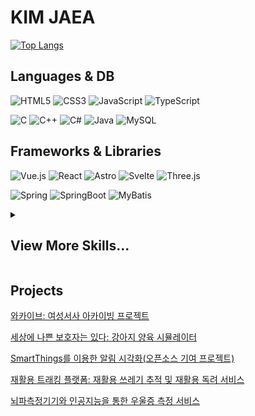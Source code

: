 # KIM JAEA
[![Top Langs](https://github-readme-stats.vercel.app/api/top-langs/?username=KimJaea&layout=compact)](https://github.com/KimJaea/github-readme-stats)
<!--![KimJaea's GitHub stats](https://github-readme-stats.vercel.app/api?username=KimJaea&show_icons=true&theme=ambient_gradient)-->

## Languages & DB
![HTML5](https://img.shields.io/badge/HTML5-E34F26.svg?&style=for-the-badge&logo=HTML5&logoColor=white)
![CSS3](https://img.shields.io/badge/CSS3-1572B6.svg?&style=for-the-badge&logo=CSS3&logoColor=white)
![JavaScript](https://img.shields.io/badge/JavaScript-F7DF1E.svg?&style=for-the-badge&logo=JavaScript&logoColor=white)
![TypeScript](https://img.shields.io/badge/TypeScript-3178C6.svg?&style=for-the-badge&logo=TypeScript&logoColor=white)

![C](https://img.shields.io/badge/C-A8B9CC.svg?&style=for-the-badge&logo=C&logoColor=white)
![C++](https://img.shields.io/badge/C++-00599C.svg?&style=for-the-badge&logo=C%2B%2B&logoColor=white)
![C#](https://img.shields.io/badge/C%23-512BD4.svg?&style=for-the-badge&logo=csharp&logoColor=white)
![Java](https://img.shields.io/badge/Java-007396.svg?&style=for-the-badge&logo=OpenJDK&logoColor=white)
![MySQL](https://img.shields.io/badge/MySQL-4479A1.svg?&style=for-the-badge&logo=MySQL&logoColor=white)
<!--![Python](https://img.shields.io/badge/Python-3776AB.svg?&style=for-the-badge&logo=Python&logoColor=white)-->

## Frameworks & Libraries
![Vue.js](https://img.shields.io/badge/vue.js-4FC08D.svg?&style=for-the-badge&logo=Vue.js&logoColor=white)
![React](https://img.shields.io/badge/React-61DAFB.svg?&style=for-the-badge&logo=React&logoColor=black)
![Astro](https://img.shields.io/badge/Astro-BC52EE.svg?&style=for-the-badge&logo=Astro&logoColor=black)
![Svelte](https://img.shields.io/badge/Svelte-FF3E00.svg?&style=for-the-badge&logo=Svelte&logoColor=black)
![Three.js](https://img.shields.io/badge/Three.js-000000.svg?&style=for-the-badge&logo=threedotjs&logoColor=white)
<!--![Redux](https://img.shields.io/badge/Redux-764ABC.svg?&style=for-the-badge&logo=Redux&logoColor=white)-->

![Spring](https://img.shields.io/badge/spring-6DB33F.svg?&style=for-the-badge&logo=Spring&logoColor=white)
![SpringBoot](https://img.shields.io/badge/spring%20boot-6DB33F.svg?&style=for-the-badge&logo=SpringBoot&logoColor=white)
![MyBatis](https://img.shields.io/badge/mybatis-000000.svg?&style=for-the-badge&logo=MyBatis&logoColor=white)

<details>
  <summary><h2>View More Skills...</h2></summary>
  
## Tools
![Visual Studio Code](https://img.shields.io/badge/Visual%20Studio%20Code-007ACC.svg?style=for-the-badge&logo=visual-studio-Code&logoColor=white)
![Visual Studio](https://img.shields.io/badge/Visual%20Studio-5C2D91.svg?style=for-the-badge&logo=visual-studio&logoColor=white)
![Android Studio](https://img.shields.io/badge/Android%20Studio-3DDC84.svg?style=for-the-badge&logo=Android-studio&logoColor=white)
![Eclipse IDE](https://img.shields.io/badge/Eclipse%20IDE-525C86.svg?style=for-the-badge&logo=Eclipse-IDE&logoColor=white)
![Unity](https://img.shields.io/badge/Unity-FFFFFF.svg?style=for-the-badge&logo=Unity&logoColor=black)
<!--![Xcode](https://img.shields.io/badge/Xcode-147EFB.svg?style=for-the-badge&logo=Xcode&logoColor=white)-->
<!--![IntelliJ](https://img.shields.io/badge/intellij-000000.svg?style=for-the-badge&logo=intellijidea&logoColor=white)-->

## Team
![Git](https://img.shields.io/badge/Git-F05032.svg?style=for-the-badge&logo=Git&logoColor=white)
![GitHub](https://img.shields.io/badge/GitHub-181717.svg?style=for-the-badge&logo=GitHub&logoColor=white)
![GitLab](https://img.shields.io/badge/GitLab-FC6D26.svg?style=for-the-badge&logo=GitLab&logoColor=white)
![Jira](https://img.shields.io/badge/Jira-0052CC.svg?style=for-the-badge&logo=Jira&logoColor=white)
![Slack](https://img.shields.io/badge/Slack-4A154B.svg?style=for-the-badge&logo=Slack&logoColor=white)
![Discord](https://img.shields.io/badge/Discord-5865F2.svg?style=for-the-badge&logo=Discord&logoColor=white)
![Mattermost](https://img.shields.io/badge/Mattermost-0058CC.svg?style=for-the-badge&logo=Mattermost&logoColor=white)


## Graphic
![Figma](https://img.shields.io/badge/Figma-F24E1E.svg?style=for-the-badge&logo=Figma&logoColor=white)
![Adobe XD](https://img.shields.io/badge/Adobe%20XD-FF61F6.svg?style=for-the-badge&logo=Adobe-XD&logoColor=white)
![3ds Max](https://img.shields.io/badge/3ds%20Max-09a1a1.svg?style=for-the-badge&logo=3ds-Max&logoColor=white)

</details>


## Projects
[와카이브: 여성서사 아카이빙 프로젝트](https://github.com/warchivee)

[세상에 나쁜 보호자는 있다: 강아지 양육 시뮬레이터](https://github.com/KimJaea/SENABO)

[SmartThings를 이용한 알림 시각화(오픈소스 기여 프로젝트)](https://github.com/GOOD-I-DEER)

[재활용 트래킹 플랫폼: 재활용 쓰레기 추적 및 재활용 독려 서비스](https://github.com/KimJaea/AceProject)

[뇌파측정기기와 인공지능을 통한 우울증 측정 서비스](https://github.com/KimJaea/JaeJu-Three.js)
